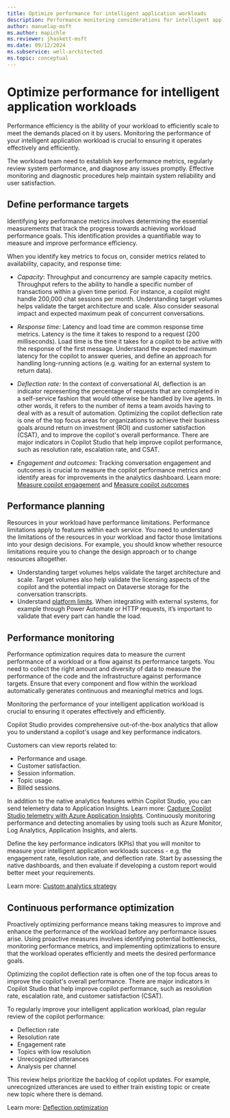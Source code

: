 ```yaml
---
title: Optimize performance for intelligent application workloads
description: Performance monitoring considerations for intelligent application workloads TODO
author: manuelap-msft
ms.author: mapichle
ms.reviewer: jhaskett-msft
ms.date: 09/12/2024
ms.subservice: well-architected
ms.topic: conceptual
---
```


# Optimize performance for intelligent application workloads

Performance efficiency is the ability of your workload to efficiently scale to meet the demands placed on it by users. Monitoring the performance of your intelligent application workload is crucial to ensuring it operates effectively and efficiently.

The workload team need to establish key performance metrics, regularly review system performance, and diagnose any issues promptly. Effective monitoring and diagnostic procedures help maintain system reliability and user satisfaction. 

## Define performance targets

Identifying key performance metrics involves determining the essential measurements that track the progress towards achieving workload performance goals. This identification provides a quantifiable way to measure and improve performance efficiency.

When you identify key metrics to focus on, consider metrics related to availability, capacity, and response time:

- _Capacity_: Throughput and concurrency are sample capacity metrics. Throughput refers to the ability to handle a specific number of transactions within a given time period. For instance, a copilot might handle 200,000 chat sessions per month. Understanding target volumes helps validate the target architecture and scale. Also consider seasonal impact and expected maximum peak of concurrent conversations.

- _Response time:_ Latency and load time are common response time metrics. Latency is the time it takes to respond to a request (200 milliseconds). Load time is the time it takes for a copilot to be active with the response of the first message. Understand the expected maximum latency for the copilot to answer queries, and define an approach for handling long-running actions (e.g. waiting for an external system to return data).

- _Deflection rate:_ In the context of conversational AI, deflection is an indicator representing the percentage of requests that are completed in a self-service fashion that would otherwise be handled by live agents. In other words, it refers to the number of items a team avoids having to deal with as a result of automation. Optimizing the copilot deflection rate is one of the top focus areas for organizations to achieve their business goals around return on investment (ROI) and customer satisfaction (CSAT), and to improve the copilot's overall performance. There are major indicators in Copilot Studio that help improve copilot performance, such as resolution rate, escalation rate, and CSAT.

- _Engagement and outcomes_: Tracking conversation engagement and outcomes is crucial to measure the copilot performance metrics and identify areas for improvements in the analytics dashboard. Learn more: [Measure copilot engagement](/microsoft-copilot-studio/guidance/measuring-engagement) and [Measure copilot outcomes](/microsoft-copilot-studio/guidance/measuring-outcomes)

## Performance planning

Resources in your workload have performance limitations. Performance limitations apply to features within each service. You need to understand the limitations of the resources in your workload and factor those limitations into your design decisions. For example, you should know whether resource limitations require you to change the design approach or to change resources altogether.

- Understanding target volumes helps validate the target architecture and scale. Target volumes also help validate the licensing aspects of the copilot and the potential impact on Dataverse storage for the conversation transcripts.
- Understand [platform limits](/microsoft-copilot-studio/requirements-quotas). When integrating with external systems, for example through Power Automate or HTTP requests, it’s important to validate that every part can handle the load.

## Performance monitoring

Performance optimization requires data to measure the current performance of a workload or a flow against its performance targets. You need to collect the right amount and diversity of data to measure the performance of the code and the infrastructure against performance targets. Ensure that every component and flow within the workload automatically generates continuous and meaningful metrics and logs.

Monitoring the performance of your intelligent application workload is crucial to ensuring it operates effectively and efficiently. 

Copilot Studio provides comprehensive out-of-the-box analytics that allow you to understand a copilot's usage and key performance indicators.

Customers can view reports related to:

- Performance and usage.
- Customer satisfaction.
- Session information.
- Topic usage.
- Billed sessions.

In addition to the native analytics features within Copilot Studio, you can send telemetry data to Application Insights. Learn more: [Capture Copilot Studio telemetry with Azure Application Insights](/microsoft-copilot-studio/advanced-bot-framework-composer-capture-telemetry?tabs=webApp). Continuously monitoring performance and detecting anomalies by using tools such as Azure Monitor, Log Analytics, Application Insights, and alerts.

Define the key performance indicators (KPIs) that you will monitor to measure your intelligent application workloads success - e.g. the engagement rate, resolution rate, and deflection rate. Start by assessing the native dashboards, and then evaluate if developing a custom report would better meet your requirements.

Learn more: [Custom analytics strategy](/microsoft-copilot-studio/guidance/custom-analytics-strategy)

## Continuous performance optimization

Proactively optimizing performance means taking measures to improve and enhance the performance of the workload before any performance issues arise. Using proactive measures involves identifying potential bottlenecks, monitoring performance metrics, and implementing optimizations to ensure that the workload operates efficiently and meets the desired performance goals.

Optimizing the copilot deflection rate is often one of the top focus areas to improve the copilot's overall performance. There are major indicators in Copilot Studio that help improve copilot performance, such as resolution rate, escalation rate, and customer satisfaction (CSAT).

To regularly improve your intelligent application workload, plan regular review of the copilot performance:

- Deflection rate
- Resolution rate
- Engagement rate
- Topics with low resolution
- Unrecognized utterances
- Analysis per channel

This review helps prioritize the backlog of copilot updates. For example, unrecognized utterances are used to either train existing topic or create new topic where there is demand.

Learn more: [Deflection optimization](/microsoft-copilot-studio/guidance/deflection-overview)




